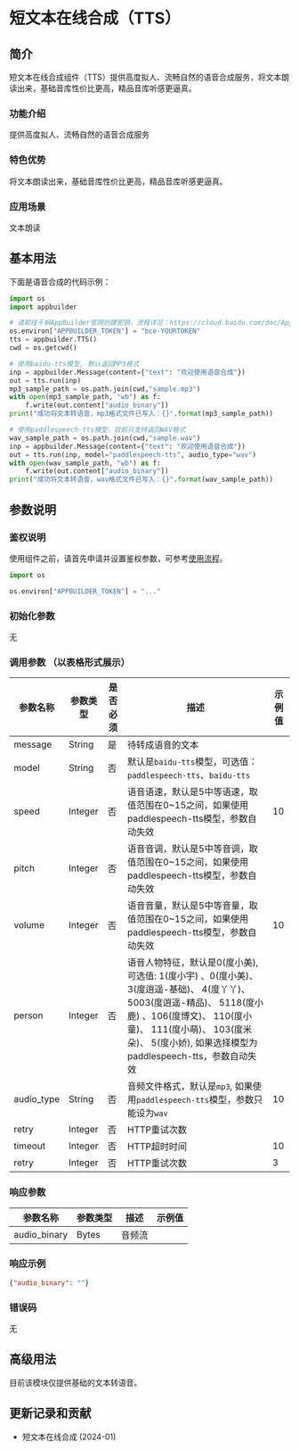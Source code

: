 # 短文本在线合成（TTS）

## 简介
短文本在线合成组件（TTS）提供高度拟人、流畅自然的语音合成服务，将文本朗读出来，基础音库性价比更高，精品音库听感更逼真。

### 功能介绍
提供高度拟人、流畅自然的语音合成服务

### 特色优势
将文本朗读出来，基础音库性价比更高，精品音库听感更逼真。

### 应用场景
文本朗读


## 基本用法

下面是语音合成的代码示例：
```python
import os
import appbuilder

# 请前往千帆AppBuilder官网创建密钥，流程详见：https://cloud.baidu.com/doc/AppBuilder/s/Olq6grrt6#1%E3%80%81%E5%88%9B%E5%BB%BA%E5%AF%86%E9%92%A5
os.environ["APPBUILDER_TOKEN"] = "bce-YOURTOKEN"
tts = appbuilder.TTS()
cwd = os.getcwd()

# 使用baidu-tts模型, 默认返回MP3格式
inp = appbuilder.Message(content={"text": "欢迎使用语音合成"})
out = tts.run(inp)
mp3_sample_path = os.path.join(cwd,"sample.mp3")
with open(mp3_sample_path, "wb") as f:
    f.write(out.content["audio_binary"])
print("成功将文本转语音，mp3格式文件已写入：{}".format(mp3_sample_path))

# 使用paddlespeech-tts模型，目前只支持返回WAV格式
wav_sample_path = os.path.join(cwd,"sample.wav")
inp = appbuilder.Message(content={"text": "欢迎使用语音合成"})
out = tts.run(inp, model="paddlespeech-tts", audio_type="wav")
with open(wav_sample_path, "wb") as f:
    f.write(out.content["audio_binary"])
print("成功将文本转语音，wav格式文件已写入：{}".format(wav_sample_path))
```


## 参数说明

### 鉴权说明
使用组件之前，请首先申请并设置鉴权参数，可参考[使用流程](https://cloud.baidu.com/doc/AppBuilder/s/Olq6grrt6#1%E3%80%81%E5%88%9B%E5%BB%BA%E5%AF%86%E9%92%A5)。
```python
import os 

os.environ["APPBUILDER_TOKEN"] = "..."
```

### 初始化参数

无

### 调用参数 （以表格形式展示）
| 参数名称    | 参数类型    | 是否必须 | 描述                                                      | 示例值 |
|---------|---------|------|---------------------------------------------------------|----|
| message   | String  | 是    | 待转成语音的文本                        |    |
| model   | String  | 否    | 默认是`baidu-tts`模型，可选值：`paddlespeech-tts`、`baidu-tts` |    |
| speed | Integer | 否    | 语音语速，默认是5中等语速，取值范围在0~15之间，如果使用paddlespeech-tts模型，参数自动失效 | 10 |
| pitch   | Integer | 否    | 语音音调，默认是5中等音调，取值范围在0~15之间，如果使用paddlespeech-tts模型，参数自动失效 |    |
| volume | Integer | 否    | 语音音量，默认是5中等音量，取值范围在0~15之间，如果使用paddlespeech-tts模型，参数自动失效| 10 |
| person   | Integer | 否    | 语音人物特征，默认是0(度小美),可选值: 1(度小宇) 、0(度小美)、 3(度逍遥-基础)、  4(度丫丫)、 5003(度逍遥-精品)、  5118(度小鹿) 、106(度博文)、 110(度小童)、 111(度小萌)、 103(度米朵)、 5(度小娇), 如果选择模型为paddlespeech-tts，参数自动失效                                                |    |
| audio_type | String  | 否    | 音频文件格式，默认是`mp3`, 如果使用`paddlespeech-tts`模型，参数只能设为`wav`                                                | 10 |
| retry   | Integer | 否    | HTTP重试次数                                                |    |
| timeout | Integer | 否    | HTTP超时时间                                                | 10 |
| retry   | Integer | 否    | HTTP重试次数                                                | 3  |

### 响应参数
| 参数名称     | 参数类型  | 描述  | 示例值 |
|----------|-------|-----|-|
| audio_binary | Bytes | 音频流 | |
### 响应示例
```json
{"audio_binary": ""}
```


### 错误码
无

## 高级用法
目前该模块仅提供基础的文本转语音。


## 更新记录和贡献
* 短文本在线合成 (2024-01)
